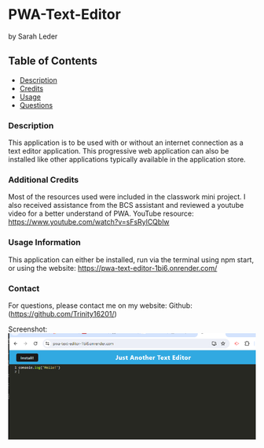 # PWA-Text-Editor
  by Sarah Leder


## Table of Contents
* [Description](#description)
* [Credits](#additional-credits)
* [Usage](#usage-information)
* [Questions](#contact)

### Description
This application is to be used with or without an internet connection as a text editor application. This progressive web application can also be installed like other applications typically available in the application store.
 
### Additional Credits
Most of the resources used were included in the classwork mini project. I also received assistance from the BCS assistant and reviewed a youtube video for a better understand of PWA.
YouTube resource: https://www.youtube.com/watch?v=sFsRylCQblw

### Usage Information
This application can either be installed, run via the terminal using npm start, or using the website: https://pwa-text-editor-1bi6.onrender.com/


### Contact
For questions, please contact me on my website: Github: (https://github.com/Trinity16201/)

Screenshot:
![Alt text](image.png)

